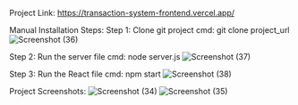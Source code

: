 Project Link: https://transaction-system-frontend.vercel.app/

Manual Installation Steps:
Step 1: Clone git project
cmd: git clone project_url 
![Screenshot (36)](https://github.com/user-attachments/assets/90b2dc19-72e7-44d6-bb68-e4686b82961c)

Step 2: Run the server file
cmd: node server.js
![Screenshot (37)](https://github.com/user-attachments/assets/3c48d4b7-82d0-46a9-b85b-de5eab9eabf4)

Step 3: Run the React file
cmd: npm start
![Screenshot (38)](https://github.com/user-attachments/assets/85e3a496-5f71-452f-aa4d-2efc8f45e64a)

Project Screenshots:
![Screenshot (34)](https://github.com/user-attachments/assets/6eb4331c-a2a5-4716-92a3-319604b6021d)
![Screenshot (35)](https://github.com/user-attachments/assets/3b6184cd-a997-436b-bad0-e8bc03f026c8)

